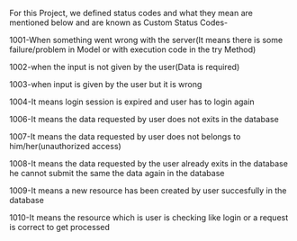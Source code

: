 For this Project, we defined status codes and what they mean are mentioned below and are known as Custom Status Codes-

1001-When something went wrong with the server(It means there is some failure/problem in Model or with execution code in the try Method)

1002-when the input is not given by the user(Data is required)

1003-when input is given by the user but it is wrong

1004-It means login session is expired and user has to login again

1006-It means the data requested by user does not exits in the database

1007-It means the data requested by user does not belongs to him/her(unauthorized access)

1008-It means the data requested by the user already exits in the database he cannot submit the same the data again in the database

1009-It means a new resource has been created by user succesfully in the database

1010-It means the resource which is user is checking like login or a request is correct to get processed
